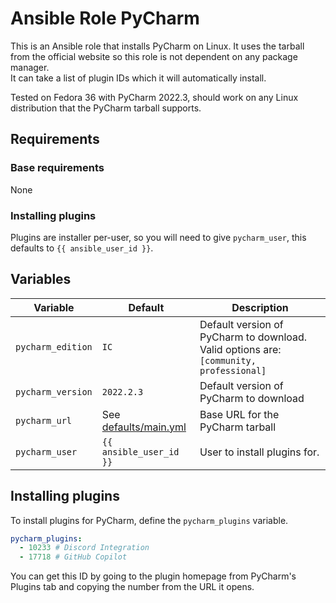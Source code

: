 # Ansible Role PyCharm
This is an Ansible role that installs PyCharm on Linux. It uses the tarball from the official website so this role is not dependent on any package manager.  
It can take a list of plugin IDs which it will automatically install.  

Tested on Fedora 36 with PyCharm 2022.3, should work on any Linux distribution that the PyCharm tarball supports.  

## Requirements

### Base requirements
None  

### Installing plugins
Plugins are installer per-user, so you will need to give `pycharm_user`, this defaults to `{{ ansible_user_id }}`.  

## Variables
| Variable | Default | Description |
|----------|---------|-------------|
| `pycharm_edition` | `IC` | Default version of PyCharm to download. Valid options are: `[community, professional]` |
| `pycharm_version` | `2022.2.3` | Default version of PyCharm to download |
| `pycharm_url` | See [defaults/main.yml](./defaults/main.yml) | Base URL for the PyCharm tarball |
| `pycharm_user` | `{{ ansible_user_id }}` | User to install plugins for. |

## Installing plugins
To install plugins for PyCharm, define the `pycharm_plugins` variable.  
```yaml
pycharm_plugins:
  - 10233 # Discord Integration
  - 17718 # GitHub Copilot
```

You can get this ID by going to the plugin homepage from PyCharm's Plugins tab and copying the number from the URL it opens.  